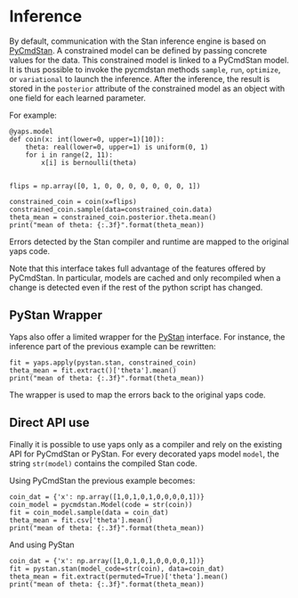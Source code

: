 # Inference

By default, communication with the Stan inference engine is based on [PyCmdStan](https://pycmdstan.readthedocs.io/en/latest/).
A constrained model can be defined by passing concrete values for the data.
This constrained model is linked to a PyCmdStan model.
It is thus possible to invoke the pycmdstan methods `sample`, `run`, `optimize`, or `variational` to launch the inference.
After the inference, the result is stored in the `posterior` attribute of the constrained model as an object with one field for each learned parameter.

For example:
```
@yaps.model
def coin(x: int(lower=0, upper=1)[10]):
    theta: real(lower=0, upper=1) is uniform(0, 1)
    for i in range(2, 11):
        x[i] is bernoulli(theta)


flips = np.array([0, 1, 0, 0, 0, 0, 0, 0, 0, 1])

constrained_coin = coin(x=flips)
constrained_coin.sample(data=constrained_coin.data)
theta_mean = constrained_coin.posterior.theta.mean()
print("mean of theta: {:.3f}".format(theta_mean))
```

Errors detected by the Stan compiler and runtime are mapped to the original yaps code.

Note that this interface takes full advantage of the features offered by PyCmdStan.
In particular, models are cached and only recompiled when a change is detected even if the rest of the python script has changed.

## PyStan Wrapper

Yaps also offer a limited wrapper for the [PyStan](https://pystan.readthedocs.io/en/latest/) interface.
For instance, the inference part of the previous example can be rewritten:

```
fit = yaps.apply(pystan.stan, constrained_coin)
theta_mean = fit.extract()['theta'].mean()
print("mean of theta: {:.3f}".format(theta_mean))
```

The wrapper is used to map the errors back to the original yaps code.


## Direct API use

Finally it is possible to use yaps only as a compiler and rely on the existing API for PyCmdStan or PyStan.
For every decorated yaps model `model`, the string `str(model)` contains the compiled Stan code.

Using PyCmdStan the previous example becomes:
```
coin_dat = {'x': np.array([1,0,1,0,1,0,0,0,0,1])}
coin_model = pycmdstan.Model(code = str(coin))
fit = coin_model.sample(data = coin_dat)
theta_mean = fit.csv['theta'].mean()
print("mean of theta: {:.3f}".format(theta_mean))
```

And using PyStan
```
coin_dat = {'x': np.array([1,0,1,0,1,0,0,0,0,1])}
fit = pystan.stan(model_code=str(coin), data=coin_dat)
theta_mean = fit.extract(permuted=True)['theta'].mean()
print("mean of theta: {:.3f}".format(theta_mean))
```